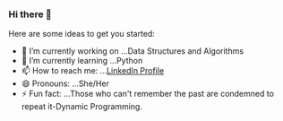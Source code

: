 ### Hi there 👋

Here are some ideas to get you started:

- 🔭 I’m currently working on ...Data Structures and Algorithms
- 🌱 I’m currently learning ...Python
- 📫 How to reach me: ...[LinkedIn Profile](https://www.linkedin.com/in/jesmi-george/)
- 😄 Pronouns: ...She/Her
- ⚡ Fun fact: ...Those who can't remember the past are condemned to repeat it-Dynamic Programming.
